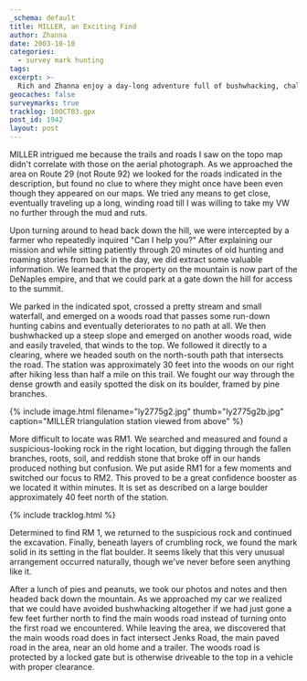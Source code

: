 ```yaml
---
_schema: default
title: MILLER, an Exciting Find
author: Zhanna
date: 2003-10-10
categories:
  - survey mark hunting
tags:
excerpt: >- 
  Rich and Zhanna enjoy a day-long adventure full of bushwhacking, challenging reference mark searches, and an encounter (pleasant!) with a local landowner.
geocaches: false
surveymarks: true
tracklog: 10OCT03.gpx
post_id: 1942
layout: post        
---
```


MILLER intrigued me because the trails and roads I saw on the topo map didn't correlate with those on the aerial photograph. As we approached the area on Route 29 (not Route 92) we looked for the roads indicated in the description, but found no clue to where they might once have been even though they appeared on our maps. We tried any means to get close, eventually traveling up a long, winding road till I was willing to take my VW no further through the mud and ruts.

Upon turning around to head back down the hill, we were intercepted by a farmer who repeatedly inquired "Can I help you?" After explaining our mission and while sitting patiently through 20 minutes of old hunting and roaming stories from back in the day, we did extract some valuable information. We learned that the property on the mountain is now part of the DeNaples empire, and that we could park at a gate down the hill for access to the summit.

We parked in the indicated spot, crossed a pretty stream and small waterfall, and emerged on a woods road that passes some run-down hunting cabins and eventually deteriorates to no path at all. We then bushwhacked up a steep slope and emerged on another woods road, wide and easily traveled, that winds to the top. We followed it directly to a clearing, where we headed south on the north-south path that intersects the road. The station was approximately 30 feet into the woods on our right after hiking less than half a mile on this trail. We fought our way through the dense growth and easily spotted the disk on its boulder, framed by pine branches.

{% include image.html filename="ly2775g2.jpg" thumb="ly2775g2b.jpg" caption="MILLER triangulation station viewed from above" %}

More difficult to locate was RM1. We searched and measured and found a suspicious-looking rock in the right location, but digging through the fallen branches, roots, soil, and reddish stone that broke off in our hands produced nothing but confusion. We put aside RM1 for a few moments and switched our focus to RM2. This proved to be a great confidence booster as we located it within minutes. It is set as described on a large boulder approximately 40 feet north of the station.

{% include tracklog.html %}

Determined to find RM 1, we returned to the suspicious rock and continued the excavation. Finally, beneath layers of crumbling rock, we found the mark solid in its setting in the flat boulder. It seems likely that this very unusual arrangement occurred naturally, though we've never before seen anything like it.

After a lunch of pies and peanuts, we took our photos and notes and then headed back down the mountain. As we approached my car we realized that we could have avoided bushwhacking altogether if we had just gone a few feet further north to find the main woods road instead of turning onto the first road we encountered. While leaving the area, we discovered that the main woods road does in fact intersect Jenks Road, the main paved road in the area, near an old home and a trailer. The woods road is protected by a locked gate but is otherwise driveable to the top in a vehicle with proper clearance.